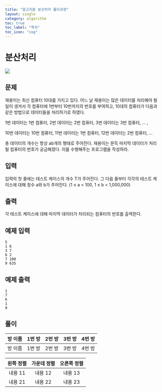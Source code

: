```yaml
---
title: "알고리즘 분산처리 풀이과정"
layout: single
category: algorithm
toc: true
toc_label: "목차"
toc_icon: "cog"
---
```


# 분산처리

<img src="https://user-images.githubusercontent.com/48713654/63553819-9d74c880-c576-11e9-9f8e-d8fa7d408b74.PNG">

## 문제
재용이는 최신 컴퓨터 10대를 가지고 있다. 어느 날 재용이는 많은 데이터를 처리해야 될 일이 생겨서 각 컴퓨터에 1번부터 10번까지의 번호를 부여하고, 10대의 컴퓨터가 다음과 같은 방법으로 데이터들을 처리하기로 하였다.

1번 데이터는 1번 컴퓨터, 2번 데이터는 2번 컴퓨터, 3번 데이터는 3번 컴퓨터, ... ,

10번 데이터는 10번 컴퓨터, 11번 데이터는 1번 컴퓨터, 12번 데이터는 2번 컴퓨터, ...

총 데이터의 개수는 항상 ab개의 형태로 주어진다. 재용이는 문득 마지막 데이터가 처리될 컴퓨터의 번호가 궁금해졌다. 이를 수행해주는 프로그램을 작성하라.

## 입력
입력의 첫 줄에는 테스트 케이스의 개수 T가 주어진다. 그 다음 줄부터 각각의 테스트 케이스에 대해 정수 a와 b가 주어진다. (1 ≤ a < 100, 1 ≤ b < 1,000,000)

## 출력
각 테스트 케이스에 대해 마지막 데이터가 처리되는 컴퓨터의 번호를 출력한다.

## 예제 입력
```
5
1 6
3 7
6 2
7 100
9 635
```

## 예제 출력
```
1
7
6
1
9
```

## 풀이

| 방 이름 | 1번 방 | 2번 방 | 3번 방 | 4번 방 |
|:--------:|:--------:|:--------:|:---------:|:---------:|
| 방 이름 | 1번 방 | 2번 방 | 3번 방 | 4번 방 |

| 왼쪽 정렬 | 가운데 정렬 | 오른쪽 정렬 |
|:--------:|:--------:|:--------:|
| 내용 11 | 내용 12 | 내용 13 |
| 내용 21 | 내용 22 | 내용 23 |
